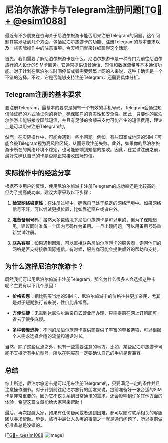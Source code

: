 # 尼泊尔旅游卡与Telegram注册问题[[TG💪+ @esim1088](https://t.me/s/esim1088)]

最近有不少朋友在咨询关于尼泊尔旅游卡能否用来注册Telegram的问题。这个问题其实涉及到几个方面，包括尼泊尔旅游卡的功能、注册Telegram的基本要求以及一些实际操作中的注意事项。今天咱们就来详细聊聊这个话题。

首先，我们需要了解尼泊尔旅游卡是什么。尼泊尔旅游卡是一种专门为前往尼泊尔旅行的人设计的SIM卡服务。它通常提供语音通话、短信和数据流量等基本通信功能。对于计划在尼泊尔长时间停留或者需要频繁上网的人来说，这种卡确实是一个不错的选择。不过，它是否能够支持注册Telegram，还需要具体分析。

## Telegram注册的基本要求

要注册Telegram，最基本的要求是拥有一个有效的手机号码。Telegram会通过短信验证码的方式验证你的身份，确保账户的真实性和安全性。因此，只要你的尼泊尔旅游卡能够接收国际短信，并且有足够的余额来支付可能产生的短信费用，理论上是可以用来注册Telegram的。

然而，在实际操作中，可能会遇到一些小问题。例如，有些国家或地区的SIM卡可能会被Telegram视为高风险区域，从而导致注册失败。此外，如果你的尼泊尔旅游卡所在的网络环境不稳定，也可能影响到短信的接收。因此，在尝试注册之前，最好先确认自己的卡是否能正常接收国际短信。

## 实际操作中的经验分享

根据不少用户的反馈，使用尼泊尔旅游卡注册Telegram的成功率还是比较高的。但为了提高成功率，建议大家采取以下步骤：

1. **检查网络稳定性**：在注册过程中，确保自己处于稳定的网络环境中。如果网络信号不好，可以尝试更换位置，比如靠近窗户或者户外。

2. **准备备用号码**：虽然大多数情况下尼泊尔旅游卡是可以用的，但为了保险起见，建议同时准备一个国内号码作为备用。一旦出现问题，可以用备用号码重新尝试注册。

3. **联系客服**：如果遇到困难，可以直接联系尼泊尔旅游卡的服务商，询问他们的网络是否支持接收国际短信。有时候，服务商可能会提供额外的帮助和支持。

## 为什么选择尼泊尔旅游卡？

既然我们可以用尼泊尔旅游卡注册Telegram，那么为什么很多人会选择这种卡呢？主要有以下几个原因：

- **价格实惠**：相比购买当地的SIM卡，尼泊尔旅游卡的价格往往更加亲民，尤其是对于短期旅行者来说，性价比非常高。
  
- **方便快捷**：无需到达尼泊尔后亲自去营业厅办理，只需提前在网上订购即可，省去了很多麻烦。

- **多种套餐选择**：不同的尼泊尔旅游卡提供商提供了丰富的套餐选项，可以根据个人需求选择合适的流量和通话时长。

当然，除了这些优点之外，也有一些需要注意的地方。比如，某些尼泊尔旅游卡可能不支持所有手机型号，所以在购买前一定要确认自己的手机是否兼容。

## 总结

综上所述，尼泊尔旅游卡是可以用来注册Telegram的，只要满足一定的条件并且注意操作细节。对于计划前往尼泊尔旅行的朋友来说，提前准备好一张合适的SIM卡是非常重要的，因为它不仅关系到日常通讯的需求，还会影响到许多其他方面的体验。希望这篇文章能给大家带来帮助！

最后，再次提醒大家，如果有任何疑问或者遇到困难，都可以随时联系相关的客服团队寻求帮助。毕竟，旅行中最让人头疼的事情之一就是通讯问题了，所以提前做好准备总是没错的。

[[TG💪+ @esim1088](https://t.me/s/esim1088) ![Image](https://i.postimg.cc/4NQfJmqS/Snipaste-2025-05-13-00-14-12.png)]